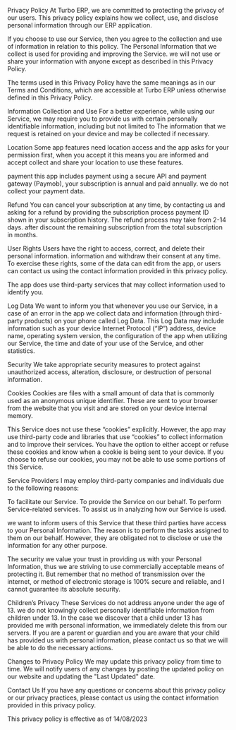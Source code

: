 Privacy Policy
At Turbo ERP, we are committed to protecting the privacy of our users. This privacy policy explains how we collect, use, and disclose personal information through our ERP application.

If you choose to use our Service, then you agree to the collection and use of information in relation to this policy. The Personal Information that we collect is used for providing and improving the Service. we will not use or share your information with anyone except as described in this Privacy Policy.

The terms used in this Privacy Policy have the same meanings as in our Terms and Conditions, which are accessible at Turbo ERP unless otherwise defined in this Privacy Policy.

Information Collection and Use For a better experience, while using our Service, we may require you to provide us with certain personally identifiable information, including but not limited to The information that we request is retained on your device and may be collected if necessary.

Location Some app features need location access and the app asks for your permission first, when you accept it this means you are informed and accept collect and share your location to use these features.

payment this app includes payment using a secure API and payment gateway (Paymob), your subscription is annual and paid annually. we do not collect your payment data.

Refund You can cancel your subscription at any time, by contacting us and asking for a refund by providing the subscription process payment ID shown in your subscription history. The refund process may take from 2-14 days. after discount the remaining subscription from the total subscription in months.

User Rights Users have the right to access, correct, and delete their personal information. information and withdraw their consent at any time. To exercise these rights, some of the data can edit from the app, or users can contact us using the contact information provided in this privacy policy.

The app does use third-party services that may collect information used to identify you.

Log Data We want to inform you that whenever you use our Service, in a case of an error in the app we collect data and information (through third-party products) on your phone called Log Data. This Log Data may include information such as your device Internet Protocol (“IP”) address, device name, operating system version, the configuration of the app when utilizing our Service, the time and date of your use of the Service, and other statistics.

Security We take appropriate security measures to protect against unauthorized access, alteration, disclosure, or destruction of personal information.

Cookies Cookies are files with a small amount of data that is commonly used as an anonymous unique identifier. These are sent to your browser from the website that you visit and are stored on your device internal memory.

This Service does not use these “cookies” explicitly. However, the app may use third-party code and libraries that use “cookies” to collect information and to improve their services. You have the option to either accept or refuse these cookies and know when a cookie is being sent to your device. If you choose to refuse our cookies, you may not be able to use some portions of this Service.

Service Providers I may employ third-party companies and individuals due to the following reasons:

To facilitate our Service. To provide the Service on our behalf. To perform Service-related services. To assist us in analyzing how our Service is used.

we want to inform users of this Service that these third parties have access to your Personal Information. The reason is to perform the tasks assigned to them on our behalf. However, they are obligated not to disclose or use the information for any other purpose.

The security we value your trust in providing us with your Personal Information, thus we are striving to use commercially acceptable means of protecting it. But remember that no method of transmission over the internet, or method of electronic storage is 100% secure and reliable, and I cannot guarantee its absolute security.

Children’s Privacy These Services do not address anyone under the age of 13. we do not knowingly collect personally identifiable information from children under 13. In the case we discover that a child under 13 has provided me with personal information, we immediately delete this from our servers. If you are a parent or guardian and you are aware that your child has provided us with personal information, please contact us so that we will be able to do the necessary actions.

Changes to Privacy Policy We may update this privacy policy from time to time. We will notify users of any changes by posting the updated policy on our website and updating the "Last Updated" date.

Contact Us If you have any questions or concerns about this privacy policy or our privacy practices, please contact us using the contact information provided in this privacy policy.

This privacy policy is effective as of 14/08/2023
